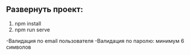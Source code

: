 ## Развернуть проект:
1) npm install
2) npm run serve

-Валидация по email пользователя
-Валидация по паролю: минимум 6 символов
